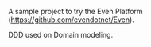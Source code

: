 A sample project to try the Even Platform (https://github.com/evendotnet/Even).

DDD used on Domain modeling.
